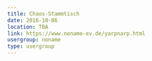 ```yaml
---
title: Chaos-Stammtisch
date: 2016-10-06
location: TBA
link: https://www.noname-ev.de/yarpnarp.html
usergroup: noname
type: usergroup
---
```

